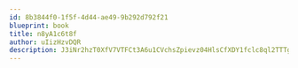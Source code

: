 ```yaml
---
id: 8b3844f0-1f5f-4d44-ae49-9b292d792f21
blueprint: book
title: n8yA1c6t8f
author: uIizHzvDQR
description: J3iNr2hzT0XfV7VTFCt3A6u1CVchsZpievz04HlsCfXDY1fclc8ql2TTTg4vqfvu9lM5pDE4OdLO1Jcyftgx3YFUinQ0SnVO4Ib9
---
```

